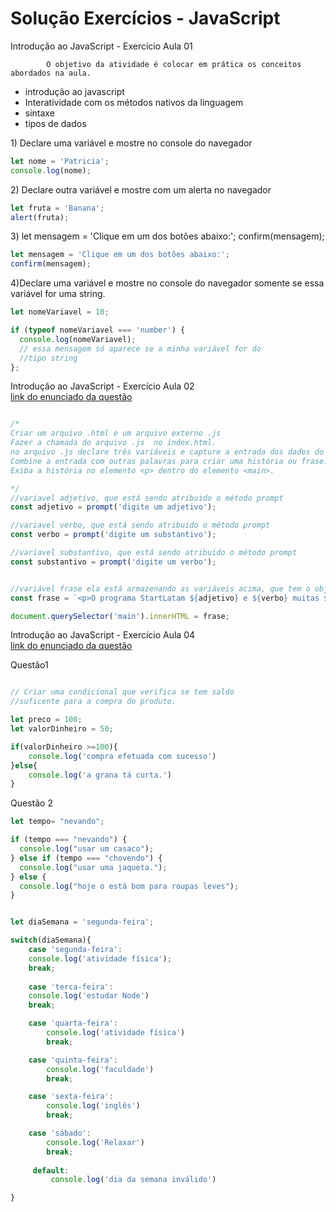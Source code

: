 # Solução Exercícios - JavaScript

Introdução ao JavaScript - Exercício Aula 01 

            O objetivo da atividade é colocar em prática os conceitos abordados na aula.

* introdução ao javascript 
* Interatividade com os métodos nativos da linguagem
* sintaxe
* tipos de dados 

1\) Declare uma variável e mostre no console do navegador

```javascript
let nome = 'Patricia';
console.log(nome);
```

2\) Declare outra variável e mostre com um alerta no navegador

```javascript
let fruta = 'Banana';
alert(fruta);
```

3\) let mensagem = 'Clique em um dos botões abaixo:'; confirm\(mensagem\);

```javascript
let mensagem = 'Clique em um dos botões abaixo:';
confirm(mensagem);
```

4\)Declare uma variável e mostre no console do navegador somente se essa variável for uma string.

```javascript
let nomeVariavel = 10;

if (typeof nomeVariavel === 'number') {
  console.log(nomeVariavel); 
  // essa mensagem só aparece se a minha variável for do 
  //tipo string
};
```

Introdução ao JavaScript - Exercício Aula 02   
[link do enunciado da questão](https://docs.google.com/document/d/1_8GylSjueFnN1H_GjNQL8G0pBKXdAGXQ3KFLpyWpiVM/edit?usp=sharing)



```javascript

/*
Criar um arquivo .html e um arquivo externo .js
Fazer a chamada do arquivo .js  no index.html.
no arquivo .js declare três variáveis e capture a entrada dos dados do usuário.
Combine a entrada com outras palavras para criar uma história ou frase.
Exiba a história no elemento <p> dentro do elemento <main>.

*/
//variavel adjetivo, que está sendo atribuido o método prompt
const adjetivo = prompt('digite um adjetivo');

//variavel verbo, que está sendo atribuido o método prompt
const verbo = prompt('digite um substantivo');

//variavel substantivo, que está sendo atribuido o método prompt
const substantivo = prompt('digite um verbo');


//variável frase ela está armazenando as variáveis acima, que tem o objetivo de formar a frase
const frase = `<p>O programa StartLatam ${adjetivo} e ${verbo} muitas ${substantivo}</p> `

document.querySelector('main').innerHTML = frase;
```

Introdução ao JavaScript - Exercício Aula 04   
[link do enunciado da questão](https://docs.google.com/document/d/1HNhwtypK1Lg6J2mMUXGl6WDXeyjqRZuvynHgvqG0QDY/edit)

Questão1

```javascript

// Criar uma condicional que verifica se tem saldo
//suficente para a compra do produto.

let preco = 100;
let valorDinheiro = 50;

if(valorDinheiro >=100){
    console.log('compra efetuada com sucesso')
}else{
    console.log('a grana tá curta.')
}
```

Questão 2

```javascript
let tempo= "nevando";

if (tempo === "nevando") {
  console.log("usar um casaco");
} else if (tempo === "chovendo") {
  console.log("usar uma jaqueta.");
} else {
  console.log("hoje o está bom para roupas leves");
}
```

```javascript

let diaSemana = 'segunda-feira';

switch(diaSemana){
    case 'segunda-feira':
    console.log('atividade física');
    break;
    
    case 'terca-feira':
    console.log('estudar Node')
    break;

    case 'quarta-feira':
        console.log('atividade física')
        break;

    case 'quinta-feira':
        console.log('faculdade')
        break;

    case 'sexta-feira':
        console.log('inglês')
        break;

    case 'sábado':
        console.log('Relaxar')
        break; 
        
     default:
         console.log('dia da semana inválido')   

}
```

